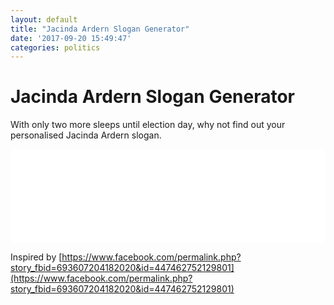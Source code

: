 ```yaml
---
layout: default
title: "Jacinda Ardern Slogan Generator"
date: '2017-09-20 15:49:47'
categories: politics
---
```


# Jacinda Ardern Slogan Generator

With only two more sleeps until election day, why not find out your personalised Jacinda Ardern slogan.

<script src="//cdn.rawgit.com/davidjbradshaw/iframe-resizer/v3.5.5/js/iframeResizer.min.js"></script>
<iframe src="//cdn.rawgit.com/geeknz/ardern-slogan-generator/a7eed3/index.html" class="iframe-resizer" width="100%" scrolling="no" frameborder="0" onLoad="iFrameResize();"></iframe>

Inspired by [https://www.facebook.com/permalink.php?story_fbid=693607204182020&id=447462752129801](https://www.facebook.com/permalink.php?story_fbid=693607204182020&id=447462752129801)

